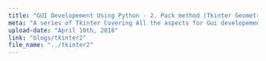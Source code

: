 ```yaml
---
title: "GUI Developement Using Python - 2. Pack method (Tkinter Geometry manager)"
meta: "A series of Tkinter Covering All the aspects for Gui developement from scratch."
upload-date: "April 10th, 2018"
link: "blogs/tkinter2"
file_name: "../tkinter2"
---
```



